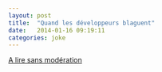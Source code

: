 ```yaml
---
layout: post
title:  "Quand les développeurs blaguent"
date:   2014-01-16 09:19:11
categories: joke
---
```


[A lire sans modération](http://stackoverflow.com/questions/234075/what-is-your-best-programmer-joke)